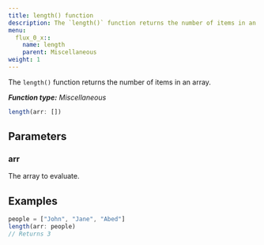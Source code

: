 ```yaml
---
title: length() function
description: The `length()` function returns the number of items in an array.
menu:
  flux_0_x::
    name: length
    parent: Miscellaneous
weight: 1
---
```


The `length()` function returns the number of items in an array.

_**Function type:** Miscellaneous_  

```js
length(arr: [])
```

## Parameters

### arr
The array to evaluate.

## Examples
```js
people = ["John", "Jane", "Abed"]
length(arr: people)
// Returns 3
```
